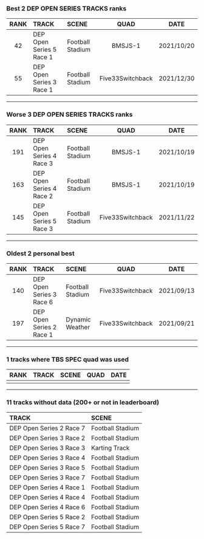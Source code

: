 ### Best 2 DEP OPEN SERIES TRACKS ranks
|RANK|TRACK|SCENE|QUAD|DATE|
|:---:|:---|:---|:---:|:---:|
|42|DEP Open Series 5 Race 1|Football Stadium|BMSJS-1|2021/10/20|
|55|DEP Open Series 3 Race 1|Football Stadium|Five33Switchback|2021/12/30|
---
### Worse 3 DEP OPEN SERIES TRACKS ranks
|RANK|TRACK|SCENE|QUAD|DATE|
|:---:|:---|:---|:---:|:---:|
|191|DEP Open Series 4 Race 3|Football Stadium|BMSJS-1|2021/10/19|
|163|DEP Open Series 4 Race 2|Football Stadium|BMSJS-1|2021/10/19|
|145|DEP Open Series 5 Race 3|Football Stadium|Five33Switchback|2021/11/22|
---
### Oldest 2 personal best
|RANK|TRACK|SCENE|QUAD|DATE|
|:---:|:---|:---|:---:|:---:|
|140|DEP Open Series 3 Race 6|Football Stadium|Five33Switchback|2021/09/13|
|197|DEP Open Series 2 Race 1|Dynamic Weather|Five33Switchback|2021/09/21|
---
### 1 tracks where TBS SPEC quad was used
|RANK|TRACK|SCENE|QUAD|DATE|
|:---:|:---|:---|:---:|:---:|
||||||
---
### 11 tracks without data (200+ or not in leaderboard)
|TRACK|SCENE|
|:---|:---|
|DEP Open Series 2 Race 7|Football Stadium|
|DEP Open Series 3 Race 2|Football Stadium|
|DEP Open Series 3 Race 3|Karting Track|
|DEP Open Series 3 Race 4|Football Stadium|
|DEP Open Series 3 Race 5|Football Stadium|
|DEP Open Series 3 Race 7|Football Stadium|
|DEP Open Series 4 Race 1|Football Stadium|
|DEP Open Series 4 Race 4|Football Stadium|
|DEP Open Series 4 Race 6|Football Stadium|
|DEP Open Series 5 Race 2|Football Stadium|
|DEP Open Series 5 Race 7|Football Stadium|
